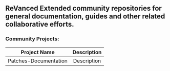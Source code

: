 ## ReVanced Extended community repositories for general documentation, guides and other related collaborative efforts.

### Community Projects:

| Project Name | Description |
|:--------:|:--------------:|
| Patches-Documentation | Description |
